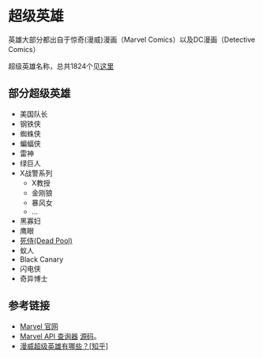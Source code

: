 # 超级英雄
英雄大部分都出自于惊奇(漫威)漫画（Marvel Comics）以及DC漫画（Detective Comics）

超级英雄名称，总共1824个见[这里](name.json)

## 部分超级英雄
* 美国队长
* 钢铁侠
* 蜘蛛侠
* 蝙蝠侠
* 雷神
* 绿巨人
* X战警系列
  * X教授
  * 金刚狼
  * 暴风女
  * ...
* 黑寡妇
* 鹰眼
* [死侍(Dead Pool)](dead-pool.md)
* 蚁人
* Black Canary
* 闪电侠
* 奇异博士

## 参考链接
* [Marvel 官网](http://marvel.com/)
* [Marvel API 查询器](https://marvelapi.iondrimbafilho.me/comics/1) [源码](https://github.com/iondrimba/marvel-api-explorer)。
* [漫威超级英雄有哪些？[知乎]](https://www.zhihu.com/question/45626040/answer/99397624)
